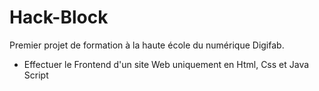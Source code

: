# Hack-Block

Premier projet de formation à la haute école du numérique Digifab.

- Effectuer le Frontend d'un site Web uniquement en Html, Css et Java Script
